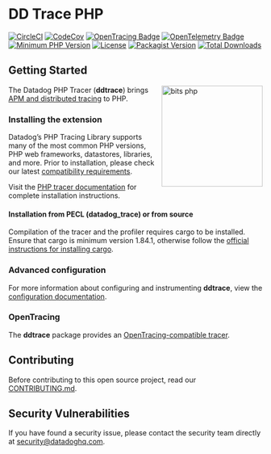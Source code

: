 # DD Trace PHP

[![CircleCI](https://circleci.com/gh/DataDog/dd-trace-php/tree/master.svg?style=svg)](https://circleci.com/gh/DataDog/dd-trace-php/tree/master)
[![CodeCov](https://codecov.io/gh/DataDog/dd-trace-php/branch/master/graph/badge.svg?token=eXio8H7vwF)](https://codecov.io/gh/DataDog/dd-trace-php)
[![OpenTracing Badge](https://img.shields.io/badge/OpenTracing-enabled-blue.svg)](http://opentracing.io)
[![OpenTelemetry Badge](https://img.shields.io/badge/OpenTelemetry-enabled-blue.svg)](https://opentelemetry.io)
[![Minimum PHP Version](https://img.shields.io/badge/php-%3E%3D%207.0-8892BF.svg)](https://php.net/)
[![License](https://img.shields.io/badge/License-BSD%203--Clause-blue.svg)](LICENSE)
[![Packagist Version](https://img.shields.io/packagist/v/datadog/dd-trace.svg)](https://packagist.org/packages/datadog/dd-trace)
[![Total Downloads](https://img.shields.io/packagist/dt/datadog/dd-trace.svg)](https://packagist.org/packages/datadog/dd-trace)

## Getting Started

<img align="right" style="margin-left:10px" src="https://user-images.githubusercontent.com/22597395/203064226-b8e84320-87b3-4c38-8305-9933c4ab4996.svg" alt="bits php" width="200px"/>

The Datadog PHP Tracer (**ddtrace**) brings [APM and distributed tracing](https://docs.datadoghq.com/tracing/) to PHP.

### Installing the extension

Datadog’s PHP Tracing Library supports many of the most common PHP versions, PHP web frameworks, datastores, libraries, and more. Prior to installation, please check our latest [compatibility requirements](https://docs.datadoghq.com/tracing/setup_overview/compatibility_requirements/php/).

Visit the [PHP tracer documentation](https://docs.datadoghq.com/tracing/languages/php/) for complete installation instructions.

#### Installation from PECL (datadog_trace) or from source

Compilation of the tracer and the profiler requires cargo to be installed. Ensure that cargo is minimum version 1.84.1, otherwise follow the [official instructions for installing cargo](https://doc.rust-lang.org/cargo/getting-started/installation.html).

### Advanced configuration

For more information about configuring and instrumenting **ddtrace**, view the [configuration documentation](https://docs.datadoghq.com/tracing/setup/php/#configuration).

### OpenTracing

The **ddtrace** package provides an [OpenTracing-compatible tracer](https://docs.datadoghq.com/tracing/custom_instrumentation/php/?tab=tracingfunctioncalls#opentracing).

## Contributing

Before contributing to this open source project, read our [CONTRIBUTING.md](CONTRIBUTING.md).

## Security Vulnerabilities

If you have found a security issue, please contact the security team directly at [security@datadoghq.com](mailto:security@datadoghq.com).
